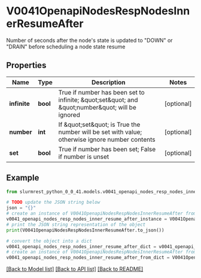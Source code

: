 # V0041OpenapiNodesRespNodesInnerResumeAfter

Number of seconds after the node's state is updated to \"DOWN\" or \"DRAIN\" before scheduling a node state resume

## Properties

Name | Type | Description | Notes
------------ | ------------- | ------------- | -------------
**infinite** | **bool** | True if number has been set to infinite; \&quot;set\&quot; and \&quot;number\&quot; will be ignored | [optional] 
**number** | **int** | If \&quot;set\&quot; is True the number will be set with value; otherwise ignore number contents | [optional] 
**set** | **bool** | True if number has been set; False if number is unset | [optional] 

## Example

```python
from slurmrest_python_0_0_41.models.v0041_openapi_nodes_resp_nodes_inner_resume_after import V0041OpenapiNodesRespNodesInnerResumeAfter

# TODO update the JSON string below
json = "{}"
# create an instance of V0041OpenapiNodesRespNodesInnerResumeAfter from a JSON string
v0041_openapi_nodes_resp_nodes_inner_resume_after_instance = V0041OpenapiNodesRespNodesInnerResumeAfter.from_json(json)
# print the JSON string representation of the object
print(V0041OpenapiNodesRespNodesInnerResumeAfter.to_json())

# convert the object into a dict
v0041_openapi_nodes_resp_nodes_inner_resume_after_dict = v0041_openapi_nodes_resp_nodes_inner_resume_after_instance.to_dict()
# create an instance of V0041OpenapiNodesRespNodesInnerResumeAfter from a dict
v0041_openapi_nodes_resp_nodes_inner_resume_after_from_dict = V0041OpenapiNodesRespNodesInnerResumeAfter.from_dict(v0041_openapi_nodes_resp_nodes_inner_resume_after_dict)
```
[[Back to Model list]](../README.md#documentation-for-models) [[Back to API list]](../README.md#documentation-for-api-endpoints) [[Back to README]](../README.md)


